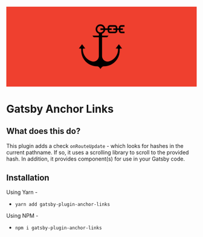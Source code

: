 ![Banner](/static/banner.svg "Banner")

# Gatsby Anchor Links

## What does this do?

This plugin adds a check `onRouteUpdate` - which looks for hashes in the current pathname. If so, it uses a scrolling library to scroll to the provided hash. In addition, it provides component(s) for use in your Gatsby code.

## Installation

Using Yarn -

- `yarn add gatsby-plugin-anchor-links`

Using NPM -

- `npm i gatsby-plugin-anchor-links`
